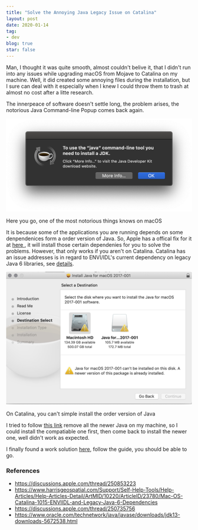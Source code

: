 ```yaml
---
title: "Solve the Annoying Java Legacy Issue on Catalina"
layout: post
date: 2020-01-14
tag:
- dev
blog: true
star: false
---
```


<span class='fl'>M</span>an, I thought it was quite smooth, almost couldn't belive it, that I didn't run into any issues while upgrading macOS from Mojave to Catalina on my machine. Well, it did created some annoying files during the installation, but I sure can deal with it especially when I knew I could throw them to trash at almost no cost after a litte research.

The innerpeace of software doesn't settle long, the problem arises, the notorious Java Command-line Popup comes back again.

<div class="sec-img">
  <img class="post-img" src="../assets/images/to-use-java-command-line.png">
  <p class="caption">Here you go, one of the most notorious things knows on macOS</p>
</div>

It is because some of the applications you are running depends on some denpendenices form a order version of Java. So, Apple has a offical fix for it at [ here ](https://support.apple.com/kb/dl1572?locale=en_US), it will install those certain dependenies for you to solve the problems. However, that only works if you aren't on Catalina. Catalina has an issue addresses is in regard to ENVI/IDL's current dependency on legacy Java 6 libraries, see [details](https://www.harrisgeospatial.com/Support/Self-Help-Tools/Help-Articles/Help-Articles-Detail/ArtMID/10220/ArticleID/23780/Mac-OS-Catalina-1015-ENVIIDL-and-Legacy-Java-6-Dependencies).

<div class="sec-img">
  <img class="post-img" src="../assets/images/cannot-install-java2017.png">
  <p class="caption">On Catalina, you can't simple install the order version of Java</p>
</div>

I tried to follow [this link](https://www.harrisgeospatial.com/Support/Self-Help-Tools/Help-Articles/Help-Articles-Detail/ArtMID/10220/ArticleID/23780/Mac-OS-Catalina-1015-ENVIIDL-and-Legacy-Java-6-Dependencies) remove all the newer Java on my machine, so I could install the compatiable one first, then come back to install the newer one, well didn't work as expected.

I finally found a work solution [here](https://discussions.apple.com/thread/250853223), follow the guide, you should be able to go.


### References

* https://discussions.apple.com/thread/250853223
* https://www.harrisgeospatial.com/Support/Self-Help-Tools/Help-Articles/Help-Articles-Detail/ArtMID/10220/ArticleID/23780/Mac-OS-Catalina-1015-ENVIIDL-and-Legacy-Java-6-Dependencies
* https://discussions.apple.com/thread/250735756
* https://www.oracle.com/technetwork/java/javase/downloads/jdk13-downloads-5672538.html